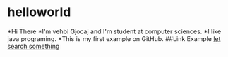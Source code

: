 # helloworld
*Hi There
*I'm vehbi Gjocaj and I'm student at computer sciences. 
*I like java programing.
*This is my first example on GitHub.
##Link Example 
[let search something](https://google.com)
